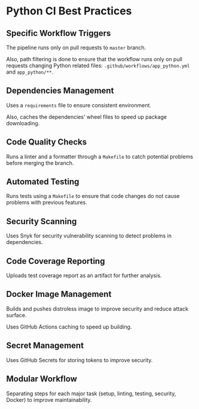 # Python CI Best Practices

## Specific Workflow Triggers

The pipeline runs only on pull requests to `master` branch.

Also, path filtering is done to ensure that the workflow runs only on pull requests changing Python related files: `.github/workflows/app_python.yml` and `app_python/**`.

## Dependencies Management

Uses a `requirements` file to ensure consistent environment.

Also, caches the dependencies' wheel files to speed up package downloading.

## Code Quality Checks

Runs a linter and a formatter through a `Makefile` to catch potential problems before merging the branch.

## Automated Testing

Runs tests using a `Makefile` to ensure that code changes do not cause problems with previous features.

## Security Scanning

Uses Snyk for security vulnerability scanning to detect problems in dependencies.

## Code Coverage Reporting

Uploads test coverage report as an artifact for further analysis.

## Docker Image Management

Builds and pushes distroless image to improve security and reduce attack surface.

Uses GitHub Actions caching to speed up building.

## Secret Management

Uses GitHub Secrets for storing tokens to improve security.

## Modular Workflow

Separating steps for each major task (setup, linting, testing, security, Docker) to improve maintainability.
